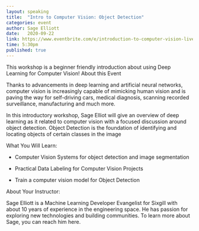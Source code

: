 ```yaml
---
layout: speaking
title:  "Intro to Computer Vision: Object Detection"
categories: event
author: Sage Elliott
date:   2020-09-22
link: https://www.eventbrite.com/e/introduction-to-computer-vision-live-online-tickets-120050733977
time: 5:30pm
published: true
---
```


This workshop is a beginner friendly introduction about using Deep Learning for Computer Vision!
About this Event

Thanks to advancements in deep learning and artificial neural networks, computer vision is increasingly capable of mimicking human vision and is paving the way for self-driving cars, medical diagnosis, scanning recorded surveillance, manufacturing and much more.

In this introductory workshop, Sage Elliot will give an overview of deep learning as it related to computer vision with a focused discussion around object detection. Object Detection is the foundation of identifying and locating objects of certain classes in the image

What You Will Learn:

- Computer Vision Systems for object detection and image segmentation

- Practical Data Labeling for Computer Vision Projects

- Train a computer vision model for Object Detection

About Your Instructor:

Sage Elliott is a Machine Learning Developer Evangelist for Sixgill with about 10 years of experience in the engineering space. He has passion for exploring new technologies and building communities. To learn more about Sage, you can reach him here.